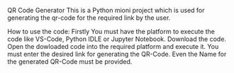 QR Code Generator
This is a Python mioni project which is used for generating the qr-code for the required link by the user.

How to use the code:
Firstly You must have the platform to execute the code like VS-Code, Python IDLE or Jupyter Notebook.
Download the code.
Open the dowloaded code into the required platform and execute it.
You must enter the desired link for generating the QR-Code. 
Even the Name for the generated QR-Code must be provided.
